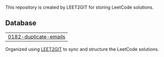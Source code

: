 This repository is created by LEET2GIT for storing LeetCode solutions.
<!---LeetCode Topics Start-->
## Database
|  |
| ------- |
| [0182-duplicate-emails](https://github.com/Raesah-Syed/LeetCodeSQL/tree/master/0182-duplicate-emails) |
<!---LeetCode Topics End-->
 Organized using <a href="https://github.com/Rai-shwith/LEET2GIT" target="_blank">LEET2GIT</a> to sync and structure the LeetCode solutions.
